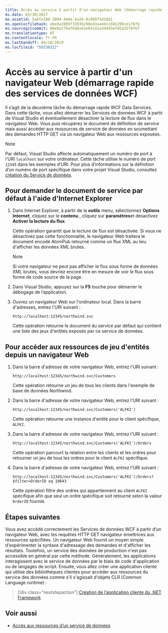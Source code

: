 ```yaml
---
title: Accès au service à partir d'un navigateur Web (démarrage rapide des services de données WCF)
ms.date: 03/30/2017
ms.assetid: 5a6fa180-3094-4e6e-ba2b-8c80975d18d1
ms.openlocfilehash: ebeda2805f3393b298e43aa4dcc601298ce176f6
ms.sourcegitcommit: 0be8a279af6d8a43e03141e349d3efd5d35f8767
ms.translationtype: HT
ms.contentlocale: fr-FR
ms.lasthandoff: 04/18/2019
ms.locfileid: "59330322"
---
```

# <a name="accessing-the-service-from-a-web-browser-wcf-data-services-quickstart"></a>Accès au service à partir d'un navigateur Web (démarrage rapide des services de données WCF)

Il s’agit de la deuxième tâche du démarrage rapide WCF Data Services. Dans cette tâche, vous allez démarrer les Services de données WCF à partir de Visual Studio et éventuellement désactiver la lecture de flux dans le navigateur Web. Vous puis récupérez le document de définition de service mais aussi accéder aux ressources de service de données en soumettant des demandes HTTP GET via un navigateur Web aux ressources exposées.

> [!NOTE]
> Par défaut, Visual Studio affecte automatiquement un numéro de port à l'URI `localhost` sur votre ordinateur. Cette tâche utilise le numéro de port `12345` dans les exemples d’URI. Pour plus d’informations sur la définition d’un numéro de port spécifique dans votre projet Visual Studio, consultez [création du Service de données](../../../../docs/framework/data/wcf/creating-the-data-service.md).

## <a name="to-request-the-default-service-document-by-using-internet-explorer"></a>Pour demander le document de service par défaut à l'aide d'Internet Explorer

1. Dans Internet Explorer, à partir de la **outils** menu, sélectionnez **Options Internet**, cliquez sur le **contenu** , cliquez sur **paramètres**et désactivez  **Activer la lecture du flux**.

     Cette opération garantit que la lecture de flux est désactivée. Si vous ne désactivez pas cette fonctionnalité, le navigateur Web traitera le document encodé AtomPub retourné comme un flux XML au lieu d'afficher les données XML brutes.

    > [!NOTE]
    > Si votre navigateur ne peut pas afficher le flux sous forme de données XML brutes, vous devriez encore être en mesure de voir le flux sous forme de code source de la page.

2. Dans Visual Studio, appuyez sur la **F5** touche pour démarrer le débogage de l’application.

3. Ouvrez un navigateur Web sur l'ordinateur local. Dans la barre d'adresses, entrez l'URI suivant :

    ```
    http://localhost:12345/northwind.svc
    ```

     Cette opération retourne le document du service par défaut qui contient une liste des jeux d'entités exposés par ce service de données.

## <a name="to-access-entity-set-resources-from-a-web-browser"></a>Pour accéder aux ressources de jeu d'entités depuis un navigateur Web

1. Dans la barre d'adresse de votre navigateur Web, entrez l'URI suivant :

    ```
    http://localhost:12345/northwind.svc/Customers
    ```

     Cette opération retourne un jeu de tous les clients dans l'exemple de base de données Northwind.

2. Dans la barre d'adresse de votre navigateur Web, entrez l'URI suivant :

    ```
    http://localhost:12345/northwind.svc/Customers('ALFKI')
    ```

     Cette opération retourne une instance d'entité pour le client spécifique, `ALFKI`.

3. Dans la barre d'adresse de votre navigateur Web, entrez l'URI suivant :

    ```
    http://localhost:12345/northwind.svc/Customers('ALFKI')/Orders
    ```

     Cette opération parcourt la relation entre les clients et les ordres pour retourner un jeu de tous les ordres pour le client `ALFKI` spécifique.

4. Dans la barre d'adresse de votre navigateur Web, entrez l'URI suivant :

    ```
    http://localhost:12345/northwind.svc/Customers('ALFKI')/Orders?$filter=OrderID eq 10643
    ```

     Cette opération filtre des ordres qui appartiennent au client `ALFKI` spécifique afin que seul un ordre spécifique soit retourné selon la valeur `OrderID` fournie.

## <a name="next-steps"></a>Étapes suivantes

Vous avez accédé correctement les Services de données WCF à partir d’un navigateur Web, avec les requêtes HTTP GET navigateur émettrices aux ressources spécifiées. Un navigateur Web fournit un moyen simple d'expérimenter la syntaxe d'adressage des demandes et d'afficher les résultats. Toutefois, un service des données de production n'est pas accessible en général par cette méthode. Généralement, les applications interagissent avec le service de données par le biais de code d'application ou de langages de script. Ensuite, vous allez créer une application cliente qui utilise des bibliothèques clientes pour accéder aux ressources du service des données comme s'il s'agissait d'objets CLR (Common Language runtime) :

> [!div class="nextstepaction"]
> [Création de l’application cliente du .NET Framework](../../../../docs/framework/data/wcf/creating-the-dotnet-client-application-wcf-data-services-quickstart.md)

## <a name="see-also"></a>Voir aussi

- [Accès aux ressources d’un service de données](../../../../docs/framework/data/wcf/accessing-data-service-resources-wcf-data-services.md)
